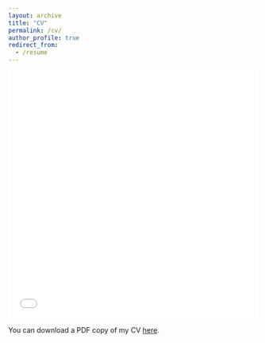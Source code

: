 ```yaml
---
layout: archive
title: "CV"
permalink: /cv/
author_profile: true
redirect_from:
  - /resume
---
```


<iframe src="/files/pdf/CV_wangyi.pdf" width="100%" height="500" frameborder="no" border="0" marginwidth="0" marginheight="0"></iframe>

You can download a PDF copy of my CV [here](/files/pdf/CV_wangyi.pdf).
